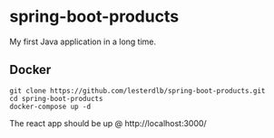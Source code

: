 # spring-boot-products

My first Java application in a long time.

## Docker

```shell
git clone https://github.com/lesterdlb/spring-boot-products.git
cd spring-boot-products
docker-compose up -d
```

The react app should be up @ http://localhost:3000/
